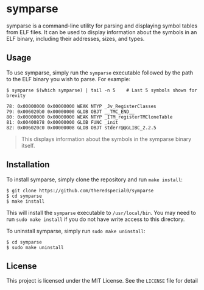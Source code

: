 # symparse

symparse is a command-line utility for parsing and displaying symbol tables from ELF files. It can be used to display information about the symbols in an ELF binary, including their addresses, sizes, and types.

## Usage

To use symparse, simply run the `symparse` executable followed by the path to the ELF binary you wish to parse. For example:

```
$ symparse $(which symparse) | tail -n 5    # Last 5 symbols shown for brevity

78: 0x00000000 0x00000000 WEAK NTYP _Jv_RegisterClasses
79: 0x006020b0 0x00000000 GLOB OBJT __TMC_END__
80: 0x00000000 0x00000000 WEAK NTYP _ITM_registerTMCloneTable
81: 0x00400878 0x00000000 GLOB FUNC _init
82: 0x006020c0 0x00000008 GLOB OBJT stderr@@GLIBC_2.2.5
```

> This displays information about the symbols in the symparse binary itself.

## Installation

To install symparse, simply clone the repository and run `make install`:

```
$ git clone https://github.com/theredspecial0/symparse
$ cd symparse
$ make install
```

This will install the `symparse` executable to `/usr/local/bin`. You may need to run `sudo make install` if you do not have write access to this directory.

To uninstall symparse, simply run `sudo make uninstall`:

```
$ cd symparse
$ sudo make uninstall
```

## License

This project is licensed under the MIT License. See the `LICENSE` file for detail